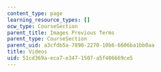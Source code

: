 ```yaml
---
content_type: page
learning_resource_types: []
ocw_type: CourseSection
parent_title: Images Previous Terms
parent_type: CourseSection
parent_uid: a3cfdb5a-7890-2270-10b6-6606ba1bb0aa
title: Videos
uid: 51cd369a-eca7-e347-1507-a5f406669ce5
---
```

